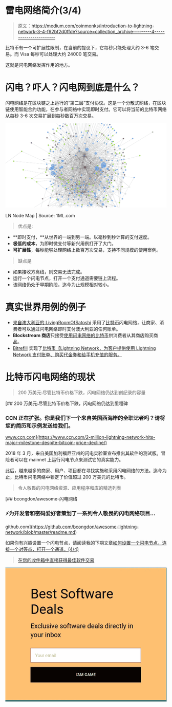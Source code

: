 # 雷电网络简介(3/4)

> 原文：<https://medium.com/coinmonks/introduction-to-lightning-network-3-4-f92bf2d0ffde?source=collection_archive---------4----------------------->

比特币有一个可扩展性限制，在当前的提议下，它每秒只能处理大约 3-6 笔交易。而 Visa 每秒可以处理大约 24000 笔交易。

这就是闪电网络发挥作用的地方。

# 闪电？吓人？闪电网到底是什么？

闪电网络是在区块链之上运行的“第二层”支付协议。这是一个分散式网络，在区块链使用智能合约功能，在参与者网络中实现即时支付。它可以将当前的比特币网络从每秒 3-6 次交易扩展到每秒数百万次交易。

![](img/f72f0aecc46090fd9688207d6b2d1e36.png)

LN Node Map | Source: 1ML.com

> 优点是:

*   **即时支付，**从世界的一端到另一端。以毫秒到秒计算的支付速度。
*   **极低的成本**，为即时微支付等新兴用例打开了大门。
*   **可扩展性**，每秒能够处理网络上数百万次交易，支持不同规模的使用案例。

> 缺点是

*   如果接收方离线，则交易无法完成。
*   运行一个闪电节点，打开一个支付通道需要链上流程。
*   该网络仍处于早期阶段，迄今为止规模相对较小。

# **真实世界用例的例子**

*   [来自澳大利亚的 LivingRoomOfSatoshi](https://medium.com/u/d3fe710c9ce2?source=post_page-----f92bf2d0ffde--------------------------------) 采用了[比特币](https://blog.coincodecap.com/tag/bitcoin/)闪电网络，让商家、消费者可以通过闪电网络即时支付澳大利亚的任何账单。
*   **Blockstream 商店**只接受[使用闪电网络的比特币](https://blog.coincodecap.com/tag/bitcoin/)供消费者从其商店购买商品。
*   [Bitrefill](https://medium.com/u/955a02c021f9?source=post_page-----f92bf2d0ffde--------------------------------) 实现了[比特币【Lightning Network，为客户提供使用 Lightning Network 支付账单、购买代金券和给手机充值的服务。](https://blog.coincodecap.com/tag/bitcoin/)

# 比特币闪电网络的现状

> 200 万美元:尽管比特币价格下跌，闪电网络仍达到创纪录的容量

[](https://www.ccn.com/2-million-lightning-network-hits-major-milestone-despite-bitcoin-price-decline/) [## 200 万美元:尽管比特币价格下跌，闪电网络仍达到里程碑

### CCN 正在扩张。你是我们下一个来自美国西海岸的全职记者吗？请将您的简历和示例发送给我们。

www.ccn.com](https://www.ccn.com/2-million-lightning-network-hits-major-milestone-despite-bitcoin-price-decline/) 

2018 年 3 月，来自美国加利福尼亚州的闪电实验室宣布推出其软件的测试版。冒险者可以在 mainnet 上运行闪电节点来测试它的真实能力。

此后，越来越多的商家、用户、项目都在寻找实施和采用闪电网络的方法。迄今为止，比特币闪电网络中锁定了价值超过 200 万美元的比特币。

> 令人敬畏的闪电网络资源、应用程序和库的精选列表

[](https://github.com/bcongdon/awesome-lightning-network/blob/master/readme.md) [## bcongdon/awesome-闪电网络

### ⚡为开发者和密码爱好者策划了一系列令人敬畏的闪电网络项目…

github.com](https://github.com/bcongdon/awesome-lightning-network/blob/master/readme.md) 

如果你有兴趣设置一个闪电节点，请阅读我的下期文章[如何设置一个闪电节点，连接一个对等点，打开一个通道。(4/4)](/@minionDownUnder/how-to-set-up-a-lightning-node-connect-to-a-node-and-open-a-channel-4-4-efd627d7ff32)

> [在您的收件箱中直接获得最佳软件交易](https://coincodecap.com/?utm_source=coinmonks)

[![](img/7c0b3dfdcbfea594cc0ae7d4f9bf6fcb.png)](https://coincodecap.com/?utm_source=coinmonks)